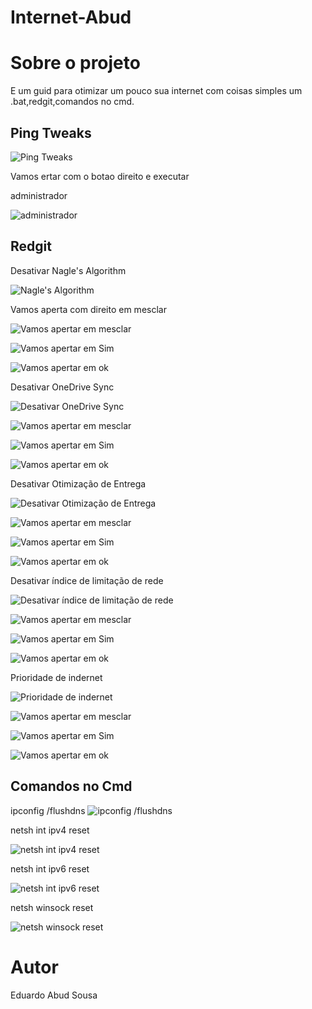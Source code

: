 # Internet-Abud

# Sobre o projeto
E um guid para otimizar um pouco sua internet com coisas simples um .bat,redgit,comandos no cmd.

## Ping Tweaks
![Ping Tweaks](https://github.com/esabud/Internet-Abud/blob/tesetg/assets/src/ping.png)

Vamos  ertar com o botao direito e executar

 administrador


![administrador](https://github.com/esabud/Internet-Abud/blob/tesetg/assets/src/vamos%20executar%20coo%20admnitrados.png)

## Redgit
 Desativar Nagle's Algorithm

![Nagle's Algorithm](https://github.com/esabud/Internet-Abud/blob/tesetg/assets/src/Desativar%20Nagle's%20Algorithm.png)

 Vamos aperta com direito em mesclar

![Vamos apertar em mesclar](https://github.com/esabud/Internet-Abud/blob/tesetg/assets/src/Vamaos%20aperta%20em%20mesclar.png)

![Vamos apertar em Sim](https://github.com/esabud/Internet-Abud/blob/tesetg/assets/src/Sim.png)

![Vamos apertar em ok](https://github.com/esabud/Internet-Abud/blob/tesetg/assets/src/e%20ok%20vamos%20fazer%20em%20todos.png)

Desativar OneDrive Sync

![Desativar OneDrive Sync](https://github.com/esabud/Internet-Abud/blob/tesetg/assets/src/Desativar%20OneDrive%20Sync.png)

![Vamos apertar em mesclar](https://github.com/esabud/Internet-Abud/blob/tesetg/assets/src/Vamaos%20aperta%20em%20mesclar.png)

![Vamos apertar em Sim](https://github.com/esabud/Internet-Abud/blob/tesetg/assets/src/Sim.png)

![Vamos apertar em ok](https://github.com/esabud/Internet-Abud/blob/tesetg/assets/src/e%20ok%20vamos%20fazer%20em%20todos.png)

Desativar Otimização de Entrega

![Desativar Otimização de Entrega](https://github.com/esabud/Internet-Abud/blob/tesetg/assets/src/Desativar%20Otimiza%C3%A7%C3%A3o%20de%20Entrega.png)

![Vamos apertar em mesclar](https://github.com/esabud/Internet-Abud/blob/tesetg/assets/src/Vamaos%20aperta%20em%20mesclar.png)

![Vamos apertar em Sim](https://github.com/esabud/Internet-Abud/blob/tesetg/assets/src/Sim.png)

![Vamos apertar em ok](https://github.com/esabud/Internet-Abud/blob/tesetg/assets/src/e%20ok%20vamos%20fazer%20em%20todos.png)

Desativar índice de limitação de rede

![Desativar índice de limitação de rede](https://github.com/esabud/Internet-Abud/blob/tesetg/assets/src/Desativar%20%C3%ADndice%20de%20limita%C3%A7%C3%A3o%20de%20rede.png)

![Vamos apertar em mesclar](https://github.com/esabud/Internet-Abud/blob/tesetg/assets/src/Vamaos%20aperta%20em%20mesclar.png)

![Vamos apertar em Sim](https://github.com/esabud/Internet-Abud/blob/tesetg/assets/src/Sim.png)

![Vamos apertar em ok](https://github.com/esabud/Internet-Abud/blob/tesetg/assets/src/e%20ok%20vamos%20fazer%20em%20todos.png)

Prioridade de indernet

![Prioridade de indernet](https://github.com/esabud/Internet-Abud/blob/tesetg/assets/src/Prioridade%20de%20indernet.png)

![Vamos apertar em mesclar](https://github.com/esabud/Internet-Abud/blob/tesetg/assets/src/Vamaos%20aperta%20em%20mesclar.png)

![Vamos apertar em Sim](https://github.com/esabud/Internet-Abud/blob/tesetg/assets/src/Sim.png)

![Vamos apertar em ok](https://github.com/esabud/Internet-Abud/blob/tesetg/assets/src/e%20ok%20vamos%20fazer%20em%20todos.png)

## Comandos no Cmd

ipconfig /flushdns
![ipconfig /flushdns](https://github.com/esabud/Internet-Abud/blob/tesetg/assets/src/ipconfigflushdns.png)

netsh int ipv4 reset

![netsh int ipv4 reset](https://github.com/esabud/Internet-Abud/blob/tesetg/assets/src/netshintipv4reset.png)

netsh int ipv6 reset

![netsh int ipv6 reset](https://github.com/esabud/Internet-Abud/blob/tesetg/assets/src/netshintipv6reset.png)

netsh winsock reset

![netsh winsock reset](https://github.com/esabud/Internet-Abud/blob/tesetg/assets/src/netshwinsockreset.png)

# Autor

Eduardo Abud Sousa
